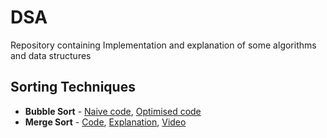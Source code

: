 # DSA
Repository containing Implementation and explanation of some algorithms and data structures

## Sorting Techniques
- **Bubble Sort** - [Naive code](https://github.com/shwetanshu07/DSA/blob/master/Sorting%20Techniques/Bubble_sort_naive.py), [Optimised code](https://github.com/shwetanshu07/DSA/blob/master/Sorting%20Techniques/Bubble_sort_optimised.py)
- **Merge Sort** - [Code](https://github.com/shwetanshu07/DSA/blob/master/Sorting%20Techniques/Merge%20Sort.py), [Explanation](https://raw.githubusercontent.com/shwetanshu07/DSA/master/Sorting%20Techniques/Merge%20Sort%20Explanation.txt), [Video](https://www.youtube.com/watch?v=cAv-4ltj1go&t)
